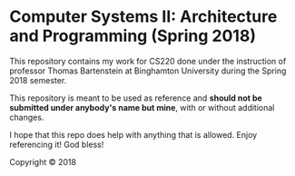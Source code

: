 # Computer Systems II: Architecture and Programming (Spring 2018)

This repository contains my work for CS220 done under the instruction of professor Thomas Bartenstein at Binghamton University during the Spring 2018 semester.

This repository is meant to be used as reference and **should not be submitted under anybody's name but mine**, with or without additional changes.

I hope that this repo does help with anything that is allowed. Enjoy referencing it! God bless!

Copyright &copy; 2018
